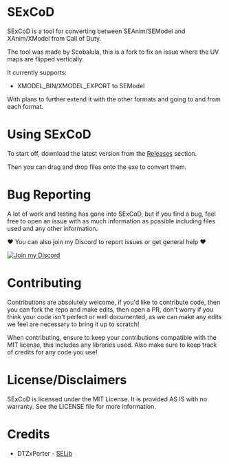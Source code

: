 # SExCoD

SExCoD is a tool for converting between SEAnim/SEModel and XAnim/XModel from Call of Duty.

The tool was made by Scobalula, this is a fork to fix an issue where the UV maps are flipped vertically. 

It currently supports:

* XMODEL_BIN/XMODEL_EXPORT to SEModel

With plans to further extend it with the other formats and going to and from each format.

# Using SExCoD

To start off, download the latest version from the [Releases](https://github.com/Scobalula/SExCoD/releases) section.

Then you can drag and drop files onto the exe to convert them.

# Bug Reporting

A lot of work and testing has gone into SExCoD, but if you find a bug, feel free to open an issue with as much information as possible including files used and any other information.

❤️ You can also join my Discord to report issues or get general help ❤️

[![Join my Discord](https://discordapp.com/api/guilds/719503756810649640/widget.png?style=banner2)](https://discord.gg/RyqyThu)

# Contributing

Contributions are absolutely welcome, if you'd like to contribute code, then you can fork the repo and make edits, then open a PR, don't worry if you think your code isn't perfect or well documented, as we can make any edits we feel are necessary to bring it up to scratch!

When contributing, ensure to keep your contributions compatible with the MIT license, this includes any libraries used. Also make sure to keep track of credits for any code you use!

# License/Disclaimers

SExCoD is licensed under the MIT License. It is provided AS IS with no warranty. See the LICENSE file for more information.

# Credits

* DTZxPorter - [SELib](https://github.com/dtzxporter/SELibDotNet)
